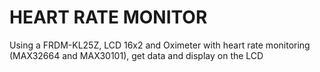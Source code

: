 # HEART RATE MONITOR
Using a FRDM-KL25Z, LCD 16x2 and Oximeter with heart rate monitoring (MAX32664 and MAX30101), get data and display on the LCD
